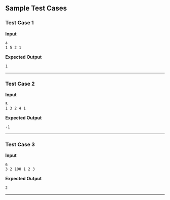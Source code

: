 ## Sample Test Cases

### Test Case 1
**Input**
```
4
1 5 2 1 
```
**Expected Output**
```
1
```

---

### Test Case 2
**Input**
```
5
1 3 2 4 1  
```
**Expected Output**
```
-1
```

---

### Test Case 3
**Input**
```
6
3 2 100 1 2 3
```
**Expected Output**
```
2
```

---